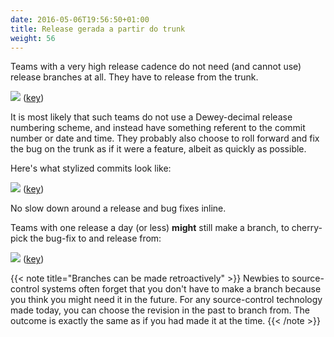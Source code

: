 ```yaml
---
date: 2016-05-06T19:56:50+01:00
title: Release gerada a partir do trunk
weight: 56
---
```


Teams with a very high release cadence do not need (and cannot use) release branches at all. They have to release from
the trunk.

![](release_from_trunk.png)
([key](/key/))

It is most likely that such teams do not use a Dewey-decimal release numbering scheme, and instead have something
referent to the commit number or date and time.  They probably also choose to roll forward and fix the bug on the
trunk as if it were a feature, albeit as quickly as possible.

Here's what stylized commits look like:

![](release_from_trunk2.png)
([key](/key/))

No slow down around a release and bug fixes inline.

Teams with one release a day (or less) **might** still make a branch, to cherry-pick the bug-fix to
and release from:

![](release_from_trunk3.png)
([key](/key/))

{{< note title="Branches can be made retroactively" >}}
Newbies to source-control systems often forget that you don't have to make a branch because you think you might need
it in the future. For any source-control technology made today, you can choose the revision in the past to branch
from. The outcome is exactly the same as if you had made it at the time.
{{< /note >}}
